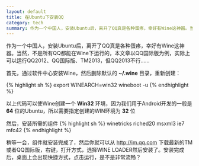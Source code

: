 ```yaml
---
layout: default
title: 在Ubuntu下安装QQ
category: tech
summary: 作为一个中国人，安装Ubuntu后，离开了QQ真是各种蛋疼，幸好有Wine这神器。当然，不是所有QQ都能在Wine下运行的，本文章以QQ国际版为例，实际上可以运行QQ2012、QQ国际版、TM2013，但QQ2013不行……<br />首先，通过软件中心安装Wine，然后删除默认的 __~/.wine__ 目录，重新创建：
---
```

作为一个中国人，安装Ubuntu后，离开了QQ真是各种蛋疼，幸好有Wine这神器。当然，不是所有QQ都能在Wine下运行的，本文章以QQ国际版为例，实际上可以运行QQ2012、QQ国际版、TM2013，但QQ2013不行……

首先，通过软件中心安装Wine，然后删除默认的 __~/.wine__ 目录，重新创建：

{% highlight sh %}
export WINEARCH=win32
wineboot -u
{% endhighlight %}

以上代码可以使Wine创建一个 __Win32__ 环境，因为我们用于Android开发的一般是 __64__ 位的Ubuntu，所以需要指定创建的WIN环境为 __32__ 位

然后，安装所需的组件
{% highlight sh %}
winetricks riched20 msxml3 ie7 mfc42
{% endhighlight %}

稍等一会，组件就安装完成了，然后你就可以从 <http://im.qq.com> 下载最新的TM或者QQ国际版，右键，打开方式，选择WINE LOADER然后安装了。安装完成后，桌面上会出现快捷方式，点击运行，是不是非常流畅？

